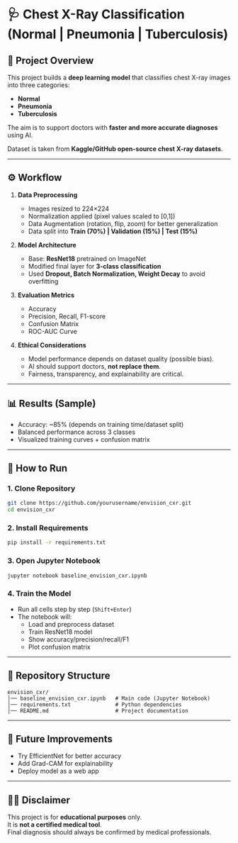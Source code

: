 # 🩺 Chest X-Ray Classification (Normal | Pneumonia | Tuberculosis)

## 📌 Project Overview  
This project builds a **deep learning model** that classifies chest X-ray images into three categories:  
- **Normal**  
- **Pneumonia**  
- **Tuberculosis**  

The aim is to support doctors with **faster and more accurate diagnoses** using AI.  

Dataset is taken from **Kaggle/GitHub open-source chest X-ray datasets**.  

---

## ⚙️ Workflow  
1. **Data Preprocessing**  
   - Images resized to 224×224  
   - Normalization applied (pixel values scaled to [0,1])  
   - Data Augmentation (rotation, flip, zoom) for better generalization  
   - Data split into **Train (70%) | Validation (15%) | Test (15%)**

2. **Model Architecture**  
   - Base: **ResNet18** pretrained on ImageNet  
   - Modified final layer for **3-class classification**  
   - Used **Dropout, Batch Normalization, Weight Decay** to avoid overfitting  

3. **Evaluation Metrics**  
   - Accuracy  
   - Precision, Recall, F1-score  
   - Confusion Matrix  
   - ROC-AUC Curve  

4. **Ethical Considerations**  
   - Model performance depends on dataset quality (possible bias).  
   - AI should support doctors, **not replace them**.  
   - Fairness, transparency, and explainability are critical.  

---

## 📊 Results (Sample)  
- Accuracy: ~85% (depends on training time/dataset split)  
- Balanced performance across 3 classes  
- Visualized training curves + confusion matrix  

---

## 🚀 How to Run  

### 1. Clone Repository  
```bash
git clone https://github.com/yourusername/envision_cxr.git
cd envision_cxr
```

### 2. Install Requirements  
```bash
pip install -r requirements.txt
```

### 3. Open Jupyter Notebook  
```bash
jupyter notebook baseline_envision_cxr.ipynb
```

### 4. Train the Model  
- Run all cells step by step (`Shift+Enter`)  
- The notebook will:  
  - Load and preprocess dataset  
  - Train ResNet18 model  
  - Show accuracy/precision/recall/F1  
  - Plot confusion matrix  

---

## 📂 Repository Structure  
```
envision_cxr/
│── baseline_envision_cxr.ipynb   # Main code (Jupyter Notebook)
│── requirements.txt              # Python dependencies
│── README.md                     # Project documentation
```

---

## 📌 Future Improvements  
- Try EfficientNet for better accuracy  
- Add Grad-CAM for explainability  
- Deploy model as a web app  

---

## 🧑‍⚕️ Disclaimer  
This project is for **educational purposes** only.  
It is **not a certified medical tool**.  
Final diagnosis should always be confirmed by medical professionals.  
